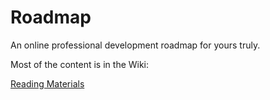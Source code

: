 Roadmap
=======

An online professional development roadmap for yours truly.

Most of the content is in the Wiki:

[Reading Materials](https://github.com/JGefroh/Roadmap/wiki/Reading-Materials)
